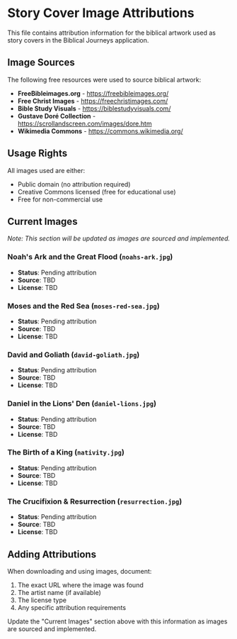 # Story Cover Image Attributions

This file contains attribution information for the biblical artwork used as story covers in the Biblical Journeys application.

## Image Sources

The following free resources were used to source biblical artwork:

- **FreeBibleimages.org** - https://freebibleimages.org/
- **Free Christ Images** - https://freechristimages.com/
- **Bible Study Visuals** - https://biblestudyvisuals.com/
- **Gustave Doré Collection** - https://scrollandscreen.com/images/dore.htm
- **Wikimedia Commons** - https://commons.wikimedia.org/

## Usage Rights

All images used are either:
- Public domain (no attribution required)
- Creative Commons licensed (free for educational use)
- Free for non-commercial use

## Current Images

*Note: This section will be updated as images are sourced and implemented.*

### Noah's Ark and the Great Flood (`noahs-ark.jpg`)
- **Status**: Pending attribution
- **Source**: TBD
- **License**: TBD

### Moses and the Red Sea (`moses-red-sea.jpg`)
- **Status**: Pending attribution
- **Source**: TBD
- **License**: TBD

### David and Goliath (`david-goliath.jpg`)
- **Status**: Pending attribution
- **Source**: TBD
- **License**: TBD

### Daniel in the Lions' Den (`daniel-lions.jpg`)
- **Status**: Pending attribution
- **Source**: TBD
- **License**: TBD

### The Birth of a King (`nativity.jpg`)
- **Status**: Pending attribution
- **Source**: TBD
- **License**: TBD

### The Crucifixion & Resurrection (`resurrection.jpg`)
- **Status**: Pending attribution
- **Source**: TBD
- **License**: TBD

## Adding Attributions

When downloading and using images, document:
1. The exact URL where the image was found
2. The artist name (if available)
3. The license type
4. Any specific attribution requirements

Update the "Current Images" section above with this information as images are sourced and implemented.
